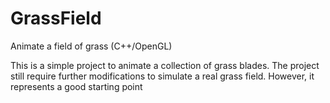 # GrassField
 Animate a field of grass (C++/OpenGL)

This is a simple project to animate a collection of grass blades. The project still require further modifications to simulate a real grass field. However, it represents a good starting point
